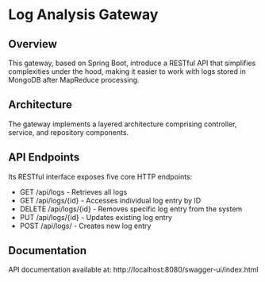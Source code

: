 # Log Analysis Gateway

## Overview

This gateway, based on Spring Boot, introduce a RESTful API that simplifies complexities under
the hood, making it easier to work with logs stored in MongoDB after MapReduce processing.

## Architecture

The gateway implements a layered architecture comprising controller, service, and repository
components. 

## API Endpoints

Its RESTful interface exposes five core HTTP endpoints:

* GET /api/logs - Retrieves all logs
* GET /api/logs/{id} - Accesses individual log entry by ID
* DELETE /api/logs/{id} - Removes specific log entry from the system
* PUT /api/logs/{id} - Updates existing log entry
* POST /api/logs/ - Creates new log entry

## Documentation

API documentation available at: http://localhost:8080/swagger-ui/index.html